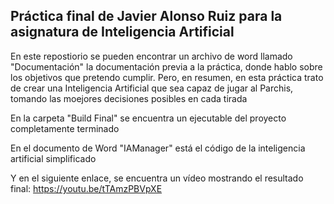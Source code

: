 ## Práctica final de Javier Alonso Ruiz para la asignatura de Inteligencia Artificial

En este repostiorio se pueden encontrar un archivo de word llamado "Documentación" la documentación previa a la práctica, donde hablo sobre los objetivos que pretendo cumplir.
Pero, en resumen, en esta práctica trato de crear una Inteligencia Artificial que sea capaz de jugar al Parchis, tomando las moejores decisiones posibles en cada tirada

En la carpeta "Build Final" se encuentra un ejecutable del proyecto completamente terminado

En el documento de Word "IAManager" está el código de la inteligencia artificial simplificado

Y en el siguiente enlace, se encuentra un vídeo mostrando el resultado final:
https://youtu.be/tTAmzPBVpXE